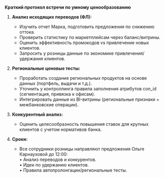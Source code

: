 **Краткий протокол встречи по умному ценообразованию**  

1. **Анализ исходящих переводов (ФЛ):**  
   - Изучить отчет Марка, подготовить предложения по снижению оттока.  
   - Проверить статистику по маркетплейсам через баланс/витрины.  
   - Оценить эффективность промокодов vs привлечение новых клиентов.  
   - Запросить у розницы данные по экономике привлечения/удержания клиентов.  

2. **Региональные ценовые тесты:**  
   - Проработать создание региональных продуктов на основе данных (портфель, выдачи и т.д.).  
   - Уточнить у контроллинга правила заполнения атрибутов con_id (сегментация, привязка к офисам).  
   - Интегрировать данные из BI-витрины (региональные признаки + межбанковские операции).  

3. **Конкурентный анализ:**  
   - Оценить целесообразность повышения ставок для крупных клиентов с учетом нормативов банка.  

4. **Сроки:**  
   - Все сотрудники розницы направляют предложения Ольге Карнауховой до 12:00:  
     • Анализ переводов и конкурентов.  
     • Идеи по удержанию клиентов.  
     • Правила автопролонгации/региональные тесты.  
